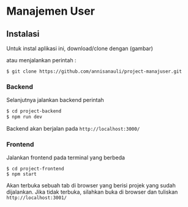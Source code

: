 # Manajemen User

## Instalasi
Untuk instal aplikasi ini, download/clone dengan 
(gambar)

atau menjalankan perintah :
```
$ git clone https://github.com/annisanauli/project-manajuser.git
```
### Backend
Selanjutnya jalankan backend perintah 
```sh
$ cd project-backend
$ npm run dev
```
Backend akan berjalan pada ``` http://localhost:3000/ ```

### Frontend
Jalankan frontend pada terminal yang berbeda
```
$ cd project-frontend
$ npm start
```
Akan terbuka sebuah tab di browser yang berisi projek yang sudah dijalankan.
Jika tidak terbuka, silahkan buka di browser dan tuliskan ``` http://localhost:3001/```

